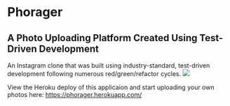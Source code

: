 <h1>Phorager</h1>
<h2>A Photo Uploading Platform Created Using Test-Driven Development </h2>
An Instagram clone that was built using industry-standard, test-driven development following numerous red/green/refactor cycles.

<img src="https://matthewchoat.netlify.com/grammable.png" />

View the Heroku deploy of this applicaion and start uploading your own photos here: https://phorager.herokuapp.com/
